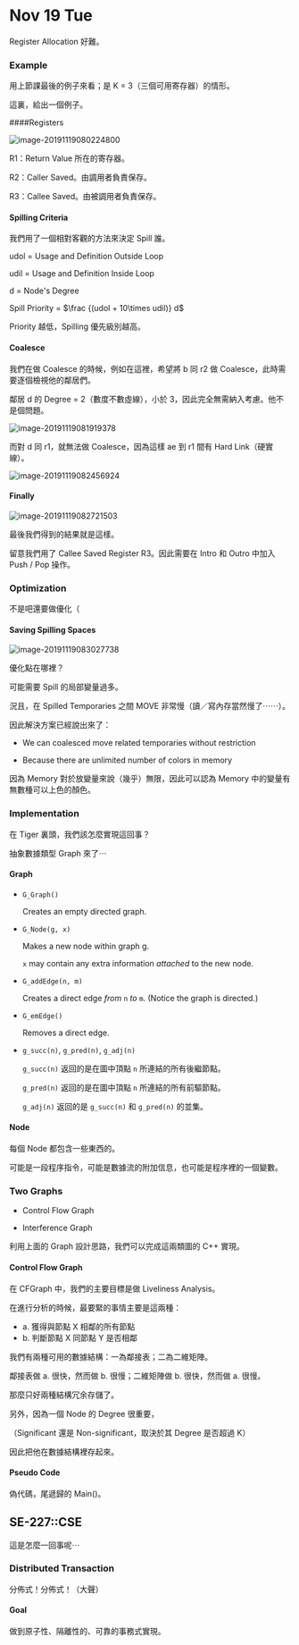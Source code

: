 # Nov 19 Tue

Register Allocation 好難。

### Example

用上節課最後的例子來看；是 K = 3（三個可用寄存器）的情形。

這裏，給出一個例子。

####Registers

![image-20191119080224800](19.assets/image-20191119080224800.png)

R1：Return Value 所在的寄存器。

R2：Caller Saved。由調用者負責保存。

R3：Callee Saved。由被調用者負責保存。

#### Spilling Criteria

我們用了一個相對客觀的方法來決定 Spill 誰。

udol = Usage and Definition Outside Loop

udil = Usage and Definition Inside Loop

d = Node's Degree

Spill Priority = $\frac {(udol + 10\times udil)} d$

Priority 越低，Spilling 優先級別越高。

#### Coalesce

我們在做 Coalesce 的時候，例如在這裡，希望將 b 同 r2 做 Coalesce，此時需要逐個檢視他的鄰居們。

鄰居 d 的 Degree = 2（數度不數虛線），小於 3，因此完全無需納入考慮。他不是個問題。



![image-20191119081919378](19.assets/image-20191119081919378.png)

而對 d 同 r1，就無法做 Coalesce，因為這樣 ae 到 r1 間有 Hard Link（硬實線）。

![image-20191119082456924](19.assets/image-20191119082456924.png)

#### Finally

![image-20191119082721503](19.assets/image-20191119082721503.png)

最後我們得到的結果就是這樣。

留意我們用了 Callee Saved Register R3。因此需要在 Intro 和 Outro 中加入 Push / Pop 操作。

### Optimization

不是吧還要做優化（

####      Saving Spilling Spaces

![image-20191119083027738](19.assets/image-20191119083027738.png)

優化點在哪裡？

可能需要 Spill 的局部變量過多。

況且，在 Spilled Temporaries 之間 MOVE 非常慢（讀／寫內存當然慢了⋯⋯）。

因此解決方案已經說出來了：

-   We can coalesced move related temporaries without restriction

-   Because there are unlimited number of colors in memory

因為 Memory 對於放變量來說（幾乎）無限，因此可以認為 Memory 中的變量有無數種可以上色的顏色。

### Implementation

在 Tiger 裏頭，我們該怎麼實現這回事？

抽象數據類型 Graph 來了⋯

#### Graph

*   `G_Graph()`

    Creates an empty directed graph.

*   `G_Node(g, x)`

    Makes a new node within graph g.

    `x` may contain any extra information *attached* to the new node.

*   `G_addEdge(n, m)`

    Creates a direct edge *from* `n` *to* `m`. (Notice the graph is directed.)

*   `G_emEdge()`

    Removes a direct edge.

*   `g_succ(n)`, `g_pred(n)`, `g_adj(n)`

    `g_succ(n)` 返回的是在圖中頂點 `n` 所連結的所有後繼節點。

    `g_pred(n)` 返回的是在圖中頂點 `n` 所連結的所有前驅節點。

    `g_adj(n)` 返回的是 `g_succ(n)` 和 `g_pred(n)` 的並集。

#### Node

每個 Node 都包含一些東西的。

可能是一段程序指令，可能是數據流的附加信息，也可能是程序裡的一個變數。

### Two Graphs

-   Control Flow Graph

-   Interference Graph

利用上面的 Graph 設計思路，我們可以完成這兩類圖的 C++ 實現。

#### Control Flow Graph

在 CFGraph 中，我們的主要目標是做 Liveliness Analysis。

在進行分析的時候，最要緊的事情主要是這兩種：

-   a. 獲得與節點 X 相鄰的所有節點
-   b. 判斷節點 X 同節點 Y 是否相鄰

我們有兩種可用的數據結構：一為鄰接表；二為二維矩陣。

鄰接表做 a. 很快，然而做 b. 很慢；二維矩陣做 b. 很快，然而做 a. 很慢。

那麼只好兩種結構冗余存儲了。

另外，因為一個 Node 的 Degree 很重要，

（Significant 還是 Non-significant，取決於其 Degree 是否超過 K）

因此把他在數據結構裡存起來。

#### Pseudo Code

偽代碼，尾遞歸的 Main()。

## SE-227::CSE

這是怎麼一回事呢⋯

### Distributed Transaction

分佈式！分佈式！（大聲）

#### Goal

做到原子性、隔離性的、可靠的事務式實現。


